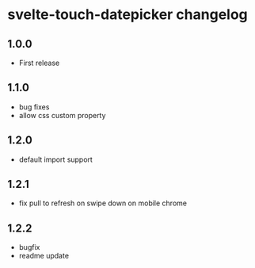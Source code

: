 # svelte-touch-datepicker changelog

## 1.0.0

* First release

## 1.1.0

* bug fixes
* allow css custom property

## 1.2.0

* default import support

## 1.2.1

* fix pull to refresh on swipe down on mobile chrome

## 1.2.2

* bugfix
* readme update